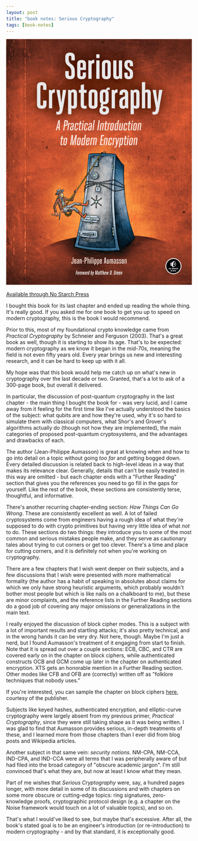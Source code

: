 ```yaml
---
layout: post
title: "book notes: Serious Cryptography"
tags: [book-notes]
---
```


![Cover Image](/assets/img/serious-crypto.png)

[Available through No Starch Press](https://nostarch.com/seriouscrypto)

I bought this book for its last chapter and ended up reading the whole thing. It's really good. If you asked me for one book to get you up to speed on modern cryptography, this is the book I would recommend.

Prior to this, most of my foundational crypto knowledge came from _Practical Cryptography_ by Schneier and Ferguson (2003). That's a great book as well, though it is starting to show its age. That's to be expected: modern cryptography as we know it began in the mid-70s, meaning the field is not even fifty years old. Every year brings us new and interesting research, and it can be hard to keep up with it all.

My hope was that this book would help me catch up on what's new in cryptography over the last decade or two. Granted, that's a lot to ask of a 300-page book, but overall it delivered.

In particular, the discussion of post-quantum cryptography in the last chapter - the main thing I bought the book for - was very lucid, and I came away from it feeling for the first time like I've actually understood the basics of the subject: what qubits are and how they're used, why it's so hard to simulate them with classical computers, what Shor's and Grover's algorithms actually do (though not how they are implemented), the main categories of proposed post-quantum cryptosystems, and the advantages and drawbacks of each.

The author (Jean-Philippe Aumasson) is great at knowing when and how to go into detail on a topic without going _too far_ and getting bogged down. Every detailed discussion is related back to high-level ideas in a way that makes its relevance clear. Generally, details that can't be easily treated in this way are omitted - but each chapter ends with a "Further Reading" section that gives you the references you need to go fill in the gaps for yourself. Like the rest of the book, these sections are consistently terse, thoughtful, and informative.

There's another recurring chapter-ending section: _How Things Can Go Wrong_. These are consistently excellent as well. A lot of failed cryptosystems come from engineers having a rough idea of what they're supposed to do with crypto primitives but having very little idea of what _not_ to do. These sections do two things: they introduce you to some of the most common and serious mistakes people make, and they serve as cautionary tales about trying to cut corners or get too clever. There's a time and place for cutting corners, and it is definitely not when you're working on cryptography.

There are a few chapters that I wish went deeper on their subjects, and a few discussions that I wish were presented with more mathematical formality (the author has a habit of speaking in absolutes about claims for which we only have strong heuristic arguments, which probably wouldn't bother most people but which is like nails on a chalkboard to me), but these are minor complaints, and the reference lists in the Further Reading sections do a good job of covering any major omissions or generalizations in the main text.

I really enjoyed the discussion of block cipher modes. This is a subject with a lot of important results and startling attacks; it's also pretty technical, and in the wrong hands it can be very dry. Not here, though. Maybe I'm just a nerd, but I found Aumasson's treatment of it engaging from start to finish. Note that it is spread out over a couple sections: ECB, CBC, and CTR are covered early on in the chapter on block ciphers, while authenticated constructs OCB and GCM come up later in the chapter on authenticated encryption. XTS gets an honorable mention in a Further Reading section. Other modes like CFB and OFB are (correctly) written off as "folklore techniques that nobody uses."

If you're interested, you can sample the chapter on block ciphers [here](https://nostarch.com/download/SeriousCryptography_Chapter4_sample.pdf), courtesy of the publisher.

Subjects like keyed hashes, authenticated encryption, and elliptic-curve cryptography were largely absent from my previous primer, _Practical Cryptography_, since they were still taking shape as it was being written. I was glad to find that Aumasson provides serious, in-depth treatments of these, and I learned more from those chapters than I ever did from blog posts and Wikipedia articles.

Another subject in that same vein: _security notions_. NM-CPA, NM-CCA, IND-CPA, and IND-CCA were all terms that I was peripherally aware of but had filed into the broad category of "obscure academic jargon". I'm still convinced that's what they are, but now at least I know what they mean.

Part of me wishes that _Serious Cryptography_ were, say, a hundred pages longer, with more detail in some of its discussions and with chapters on some more obscure or cutting-edge topics: ring signatures, zero-knowledge proofs, cryptographic protocol design (e.g. a chapter on the Noise framework would touch on a lot of valuable topics), and so on.

That's what I would've liked to see, but maybe that's excessive. After all, the book's stated goal is to be an engineer's introduction (or re-introduction) to modern cryptography - and by that standard, it is exceptionally good.
